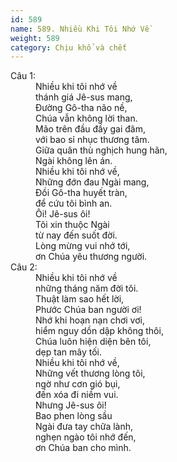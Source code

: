 ```yaml
---
id: 589
name: 589. Nhiều Khi Tôi Nhớ Về
weight: 589
category: Chịu khổ và chết
---
```

<dl><dt>Câu 1:</dt><dd data-verse="1">Nhiều khi tôi nhớ về <br/>thánh giá Jê-sus mang, <br/>Ðường Gô-tha não nề, <br/>Chúa vẫn không lời than. <br/>Mão trên đầu đầy gai đâm, <br/>với bao sỉ nhục thương tâm. <br/>Giữa quân thù nghịch hung hãn, <br/>Ngài không lên án. <br/>Nhiều khi tôi nhớ về, <br/>Những đớn đau Ngài mang, <br/>Ðồi Gô-tha huyết tràn, <br/>để cứu tôi bình an. <br/>Ôi! Jê-sus ôi! <br/>Tôi xin thuộc Ngài <br/>từ nay đến suốt đời. <br/>Lòng mừng vui nhớ tới, <br/>ơn Chúa yêu thương người. </dd><dt>Câu 2:</dt><dd data-verse="2">Nhiều khi tôi nhớ về <br/>những tháng năm đời tôi. <br/>Thuật làm sao hết lời, <br/>Phước Chúa ban người ơi! <br/>Nhớ khi hoạn nạn chơi vơi, <br/>hiểm nguy dồn dập không thôi, <br/>Chúa luôn hiện diện bên tôi, <br/>dẹp tan mây tối. <br/>Nhiều khi tôi nhớ về, <br/>Những vết thương lòng tôi, <br/>ngờ như cơn gió bụi, <br/>đến xóa đi niềm vui. <br/>Nhưng Jê-sus ôi! <br/>Bao phen lòng sầu <br/>Ngài đưa tay chữa lành, <br/>nghẹn ngào tôi nhớ đến, <br/>ơn Chúa ban cho mình. </dd></dl>
